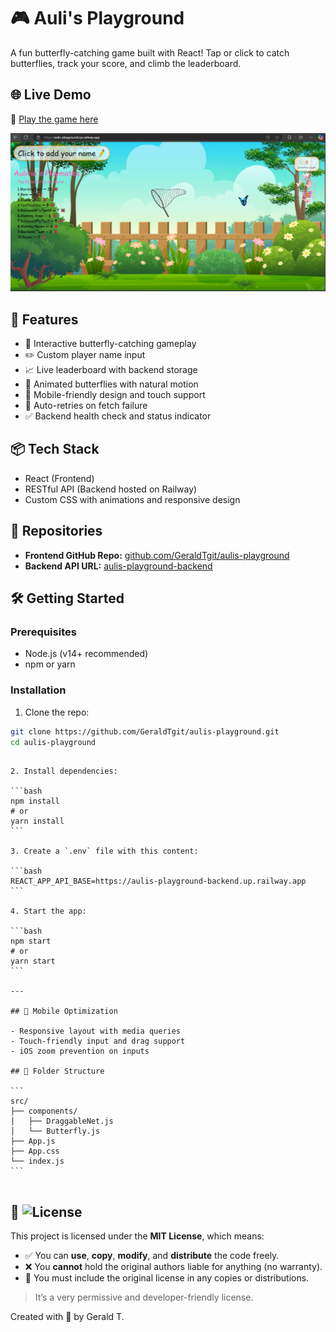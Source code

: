 # 🎮 Auli's Playground

A fun butterfly-catching game built with React! Tap or click to catch butterflies, track your score, and climb the leaderboard.

## 🌐 Live Demo

🔗 [Play the game here](https://aulis-playground.vercel.app/)

![Auli's Playground Screenshot](./frontend/public/images/screenshot.png)

## 🚀 Features

- 🦋 Interactive butterfly-catching gameplay
- ✏️ Custom player name input
- 📈 Live leaderboard with backend storage
- 🎨 Animated butterflies with natural motion
- 📱 Mobile-friendly design and touch support
- 🔄 Auto-retries on fetch failure
- ✅ Backend health check and status indicator

## 📦 Tech Stack

- React (Frontend)
- RESTful API (Backend hosted on Railway)
- Custom CSS with animations and responsive design

## 🔗 Repositories

- **Frontend GitHub Repo:** [github.com/GeraldTgit/aulis-playground](https://github.com/GeraldTgit/aulis-playground.git)
- **Backend API URL:** [aulis-playground-backend](https://aulis-playground-backend.up.railway.app/)

## 🛠️ Getting Started

### Prerequisites

- Node.js (v14+ recommended)
- npm or yarn

### Installation

1. Clone the repo:

```bash
git clone https://github.com/GeraldTgit/aulis-playground.git
cd aulis-playground
```

````

2. Install dependencies:

```bash
npm install
# or
yarn install
```

3. Create a `.env` file with this content:

```bash
REACT_APP_API_BASE=https://aulis-playground-backend.up.railway.app
```

4. Start the app:

```bash
npm start
# or
yarn start
```

---

## 📱 Mobile Optimization

- Responsive layout with media queries
- Touch-friendly input and drag support
- iOS zoom prevention on inputs

## 📁 Folder Structure

```
src/
├── components/
│   ├── DraggableNet.js
│   └── Butterfly.js
├── App.js
├── App.css
└── index.js
```


````
## 📝 ![License](https://img.shields.io/badge/License-MIT-green.svg)

This project is licensed under the **MIT License**, which means:

- ✅ You can **use**, **copy**, **modify**, and **distribute** the code freely.
- ❌ You **cannot** hold the original authors liable for anything (no warranty).
- 📌 You must include the original license in any copies or distributions.

> It’s a very permissive and developer-friendly license.



Created with 💖 by Gerald T.
